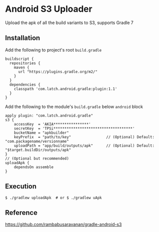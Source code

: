 # Android S3 Uploader

Upload the apk of all the build variants to S3, supports Gradle 7

## Installation

Add the following to project's root `build.gradle`

```
buildscript {
  repositories {
    maven {
      url "https://plugins.gradle.org/m2/"
    }
  }
  dependencies {
    classpath 'com.latch.android.gradle:plugin:1.1'
  }
}
```

Add the following to the module's `build.gradle` below `android` block

```
apply plugin: "com.latch.android.gradle"
s3 {
    accessKey  = 'AKIA****************'
    secretKey  = 'TPSi************************************'
    bucketName = "apkbuilder"
    keyPrefix  = "path/to/key"                // (Optional) Default: "com.packagename/versionname"
    uploadPath = "app/build/outputs/apk"      // (Optional) Default: "$target.buildDir/outputs/apk"
}
// (Optional but recommended)
uploadApk {
    dependsOn assemble
}
```

## Execution

```
$ ./gradlew uploadApk  # or $ ./gradlew uApk
```

## Reference
https://github.com/rambabusaravanan/gradle-android-s3